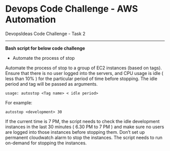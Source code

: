 # Devops Code Challenge - AWS Automation
DevopsIdeas Code Challenge - Task 2

----------


**Bash script for below code challenge**

 - Automate the process of stop

Automate the process of stop to a group of EC2 instances (based on tags). Ensure that there is no user
logged into the servers, and CPU usage is idle ( less than 10% ) for the particular period of time before stopping. The idle period and tag will be passed as arguments.

    usage: autostop <Tag name> < idle period>

For example:

    autostop <development> 30

If the current time is 7 PM, the script needs to check the idle development instances in the last 30
minutes ( 6.30 PM to 7 PM ) and make sure no users are logged into those instances before stopping them. Don’t set up permanent cloudwatch alarm to stop the instances. The script needs to run on-demand for stopping the instances.



